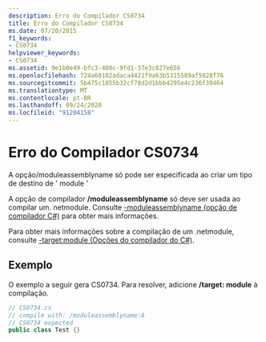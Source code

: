```yaml
---
description: Erro do Compilador CS0734
title: Erro do Compilador CS0734
ms.date: 07/20/2015
f1_keywords:
- CS0734
helpviewer_keywords:
- CS0734
ms.assetid: 9e1b0e49-bfc3-400c-9fd1-37e3c827e656
ms.openlocfilehash: 724a60102adaca4421f9a63b5315589af5928f76
ms.sourcegitcommit: 5b475c1855b32cf78d2d1bbb4295e4c236f39464
ms.translationtype: MT
ms.contentlocale: pt-BR
ms.lasthandoff: 09/24/2020
ms.locfileid: "91204158"
---
```

# <a name="compiler-error-cs0734"></a>Erro do Compilador CS0734

A opção/moduleassemblyname só pode ser especificada ao criar um tipo de destino de ' module '  
  
 A opção de compilador **/moduleassemblyname** só deve ser usada ao compilar um. netmodule. Consulte [-moduleassemblyname (opção de compilador C#)](../language-reference/compiler-options/moduleassemblyname-compiler-option.md) para obter mais informações.  
  
 Para obter mais informações sobre a compilação de um .netmodule, consulte [-target:module (Opções do compilador do C#)](../language-reference/compiler-options/target-module-compiler-option.md).  
  
## <a name="example"></a>Exemplo  

 O exemplo a seguir gera CS0734. Para resolver, adicione **/target: module** à compilação.  
  
```csharp  
// CS0734.cs  
// compile with: /moduleassemblyname:A  
// CS0734 expected  
public class Test {}  
```
